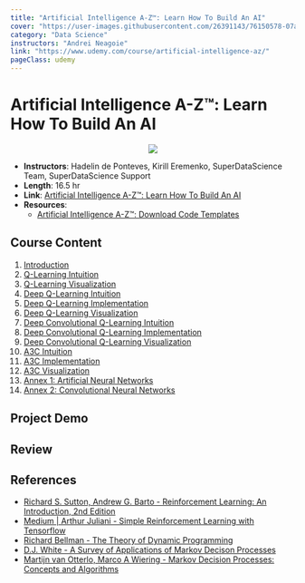 ```yaml
---
title: "Artificial Intelligence A-Z™: Learn How To Build An AI"
cover: "https://user-images.githubusercontent.com/26391143/76150578-07a22480-60e7-11ea-8db9-e10b1428edc0.png"
category: "Data Science"
instructors: "Andrei Neagoie"
link: "https://www.udemy.com/course/artificial-intelligence-az/"
pageClass: udemy
---
```


# Artificial Intelligence A-Z™: Learn How To Build An AI

<p align="center">
  <img src="https://user-images.githubusercontent.com/26391143/76150578-07a22480-60e7-11ea-8db9-e10b1428edc0.png" />
</p>

- **Instructors**: Hadelin de Ponteves, Kirill Eremenko, SuperDataScience Team, SuperDataScience Support
- **Length**: 16.5 hr
- **Link**: [Artificial Intelligence A-Z™: Learn How To Build An AI](https://www.udemy.com/course/artificial-intelligence-az/)
- **Resources**:
  - [Artificial Intelligence A-Z™: Download Code Templates](https://www.superdatascience.com/pages/artificial-intelligence)

## Course Content

1. [Introduction](./01_Introduction/)
2. [Q-Learning Intuition](./02_Q-Learning-Intuition/)
3. [Q-Learning Visualization](./03_Q-Learning-Visualization/)
4. [Deep Q-Learning Intuition]()
5. [Deep Q-Learning Implementation]()
6. [Deep Q-Learning Visualization]()
7. [Deep Convolutional Q-Learning Intuition]()
8. [Deep Convolutional Q-Learning Implementation]()
9. [Deep Convolutional Q-Learning Visualization]()
10. [A3C Intuition]()
11. [A3C Implementation]()
12. [A3C Visualization]()
13. [Annex 1: Artificial Neural Networks](13_Artificial-Neural-Networks.md)
14. [Annex 2: Convolutional Neural Networks]()

## Project Demo

## Review

## References

- [Richard S. Sutton, Andrew G. Barto - Reinforcement Learning: An Introduction, 2nd Edition](http://www.incompleteideas.net/book/RLbook2018.pdf)
- [Medium | Arthur Juliani - Simple Reinforcement Learning with Tensorflow](https://medium.com/emergent-future/simple-reinforcement-learning-with-tensorflow-part-0-q-learning-with-tables-and-neural-networks-d195264329d0)
- [Richard Bellman - The Theory of Dynamic Programming](https://www.rand.org/pubs/papers/P550.html)
- [D.J. White - A Survey of Applications of Markov Decison Processes](https://www.cs.uml.edu/ecg/uploads/AIfall14/MDPApplications3.pdf)
- [Martijn van Otterlo, Marco A Wiering - Markov Decision Processes: Concepts and Algorithms](https://pdfs.semanticscholar.org/968b/ab782e52faf0f7957ca0f38b9e9078454afe.pdf)